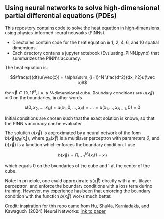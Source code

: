 ## Using neural networks to solve high-dimensional partial differential equations (PDEs)

This repository contains code to solve the heat equation in high-dimensions using physics-informed neural networks (PINNs).

* Directories contain code for the heat equation in 1, 2, 4, 6, and 10 spatial dimensions.
* Each directory contains a jupyter notebook (Evaluating_PINN.ipynb) that summarizes the PINN's accuracy.

The heat equation is:

$$\frac{d}{dt}u(\vec{x}) = \alpha\sum_{i=1}^N \frac{d^2}{dx_i^2}u(\vec x)$$

for $\vec x\in [0,1]^N$, i.e. a $N$-dimensional cube. Boundary conditions are $u(\vec x)=0$ on the boundaries, in other words,

$$u(0,x_2,...,x_N)=u(x_1,0,...,x_N)=...=u(x_1,...,x_{N-1},0)=0$$

Initial conditions are chosen such that the exact solution is known, so that the PINN's accuracy can be evaluated.

The solution $u(\vec x)$ is approximated by a neural network of the form $b(\vec x)g_\theta(\vec x)$, where $g_\theta(\vec x)$ is a multilayer perceptron with parameters $\theta$, and $b(\vec x)$ is a function which enforces the boundary condition. I use

$$b(\vec x)=\Pi_{i=1}^N4x_i(1-x_i)$$

which equals 0 on the boundaries of the cube and 1 at the center of the cube.



Note: In principle, one could approximate $u(\vec x)$ directly with a multilayer perceptron, and enforce the boundary conditions with a loss term during training. However, my experience has been that enforcing the boundary condition with the function $b(\vec x)$ works much better.

Credit: inspiration for this repo came from Hu, Shukla, Karniadakis, and Kawaguchi (2024) Neural Networks: [link to paper](https://www.sciencedirect.com/science/article/pii/S0893608024002934)